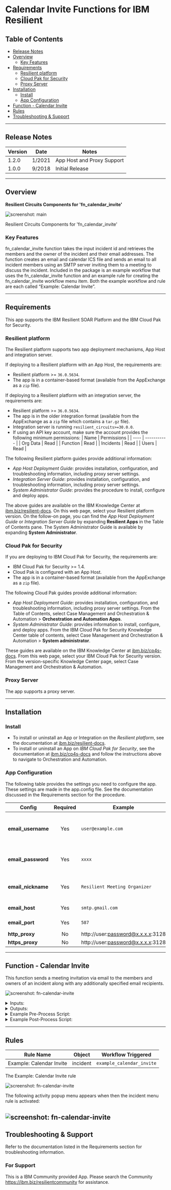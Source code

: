 <!--
  This README.md is generated by running:
  "resilient-sdk docgen -p fn_calendar_invite"

  It is best edited using a Text Editor with a Markdown Previewer. VS Code
  is a good example. Checkout https://guides.github.com/features/mastering-markdown/
  for tips on writing with Markdown

  If you make manual edits and run docgen again, a .bak file will be created

  Store any screenshots in the "doc/screenshots" directory and reference them like:
  ![screenshot: screenshot_1](./screenshots/screenshot_1.png)

  NOTE: If your app is available in the container-format only, there is no need to mention the integration server in this readme.
-->

# Calendar Invite Functions for IBM Resilient

## Table of Contents
- [Release Notes](#release-notes)
- [Overview](#overview)
  - [Key Features](#key-features)
- [Requirements](#requirements)
  - [Resilient platform](#resilient-platform)
  - [Cloud Pak for Security](#cloud-pak-for-security)
  - [Proxy Server](#proxy-server)
- [Installation](#installation)
  - [Install](#install)
  - [App Configuration](#app-configuration)
- [Function - Calendar Invite](#function---calendar-invite)
- [Rules](#rules)
- [Troubleshooting & Support](#troubleshooting--support)
---

## Release Notes
<!--
  Specify all changes in this release. Do not remove the release 
  notes of a previous release
-->
| Version | Date | Notes |
| ------- | ---- | ----- |
| 1.2.0 | 1/2021 | App Host and Proxy Support |
| 1.0.0 | 9/2018 | Initial Release |

---

## Overview
<!--
  Provide a high-level description of the function itself and its remote software or application.
  The text below is parsed from the "description" and "long_description" attributes in the setup.py file
-->
**Resilient Circuits Components for 'fn_calendar_invite'**

 ![screenshot: main](./doc/screenshots/fn-calendar-invite-workflow.png)

Resilient Circuits Components for 'fn_calendar_invite'

### Key Features
<!--
  List the Key Features of the Integration
-->
fn_calendar_invite function takes the input incident id and retrieves the members and the owner of the incident and their email addresses.  The function creates an email and calendar ICS file and sends an email to all incident members using an SMTP server inviting them to a meeting to discuss the incident.
Included in the package is an example workflow that uses the fn_calendar_invite function and an example rule for creating the fn_calendar_invite workflow menu item. Both the example workflow and rule are each called “Example: Calendar Invite”.

---

## Requirements
<!--
  List any Requirements 
-->
This app supports the IBM Resilient SOAR Platform and the IBM Cloud Pak for Security.

### Resilient platform
The Resilient platform supports two app deployment mechanisms, App Host and integration server.

If deploying to a Resilient platform with an App Host, the requirements are:
* Resilient platform >= `36.0.5634`.
* The app is in a container-based format (available from the AppExchange as a `zip` file).

If deploying to a Resilient platform with an integration server, the requirements are:
* Resilient platform >= `36.0.5634`.
* The app is in the older integration format (available from the AppExchange as a `zip` file which contains a `tar.gz` file).
* Integration server is running `resilient_circuits>=30.0.0`.
* If using an API key account, make sure the account provides the following minimum permissions: 
  | Name | Permissions |
  | ---- | ----------- |
  | Org Data | Read |
  | Function | Read |
  | Incidents | Read |
  | Users | Read |

The following Resilient platform guides provide additional information: 
* _App Host Deployment Guide_: provides installation, configuration, and troubleshooting information, including proxy server settings. 
* _Integration Server Guide_: provides installation, configuration, and troubleshooting information, including proxy server settings.
* _System Administrator Guide_: provides the procedure to install, configure and deploy apps. 

The above guides are available on the IBM Knowledge Center at [ibm.biz/resilient-docs](https://ibm.biz/resilient-docs). On this web page, select your Resilient platform version. On the follow-on page, you can find the _App Host Deployment Guide_ or _Integration Server Guide_ by expanding **Resilient Apps** in the Table of Contents pane. The System Administrator Guide is available by expanding **System Administrator**.

### Cloud Pak for Security
If you are deploying to IBM Cloud Pak for Security, the requirements are:
* IBM Cloud Pak for Security >= 1.4.
* Cloud Pak is configured with an App Host.
* The app is in a container-based format (available from the AppExchange as a `zip` file).

The following Cloud Pak guides provide additional information: 
* _App Host Deployment Guide_: provides installation, configuration, and troubleshooting information, including proxy server settings. From the Table of Contents, select Case Management and Orchestration & Automation > **Orchestration and Automation Apps**.
* _System Administrator Guide_: provides information to install, configure, and deploy apps. From the IBM Cloud Pak for Security Knowledge Center table of contents, select Case Management and Orchestration & Automation > **System administrator**.

These guides are available on the IBM Knowledge Center at [ibm.biz/cp4s-docs](https://ibm.biz/cp4s-docs). From this web page, select your IBM Cloud Pak for Security version. From the version-specific Knowledge Center page, select Case Management and Orchestration & Automation.

### Proxy Server
The app supports a proxy server.

---

## Installation

### Install
* To install or uninstall an App or Integration on the _Resilient platform_, see the documentation at [ibm.biz/resilient-docs](https://ibm.biz/resilient-docs).
* To install or uninstall an App on _IBM Cloud Pak for Security_, see the documentation at [ibm.biz/cp4s-docs](https://ibm.biz/cp4s-docs) and follow the instructions above to navigate to Orchestration and Automation.

### App Configuration
The following table provides the settings you need to configure the app. These settings are made in the app.config file. See the documentation discussed in the Requirements section for the procedure.

| Config | Required | Example | Description |
| ------ | :------: | ------- | ----------- |
| **email_username** | Yes | `user@example.com` | Calendar invitation sender email address |
| **email_password** | Yes | `xxxx` | Password of sender's email account  |
| **email_nickname** | Yes | `Resilient Meeting Organizer` | Calendar invite sender nickname |
| **email_host** | Yes | `smtp.gmail.com` | Email server |
| **email_port** | Yes | `587` | Email server port |
| **http_proxy** | No | http://user:password@x.x.x.x:3128 | http proxy |
| **https_proxy** | No | http://user:password@x.x.x.x:3128 | https proxy |

---

## Function - Calendar Invite
This function sends a meeting invitation via email to the members and owners of an incident along with any additionally specified email recipients.

 ![screenshot: fn-calendar-invite ](./doc/screenshots/fn-calendar-invite-function.png)

<details><summary>Inputs:</summary>
<p>

| Name | Type | Required | Example | Tooltip |
| ---- | :--: | :------: | ------- | ------- |
| `calendar_invite_datetime` | `datetimepicker` | Yes | `-` | - |
| `calendar_invite_description` | `text` | Yes | `-` | Calendar invite meeting description |
| `calendar_invite_extra_email_addr` | `text` | No | `-` | Comma separated list of extra email addresses for invitees who are not already members of the incident  |
| `calendar_invite_incident_id` | `number` | Yes | `-` | - |
| `calendar_invite_subject` | `text` | Yes | `-` | Subject for calendar invite email |

</p>
</details>

<details><summary>Outputs:</summary>
<p>

```python
results = {
   'version': '1.0', 
   'success': True, 
   'reason': None, 
   'content': {'recipient': ['a@a.com', 'restest@gmail.com'], 
               'sender': 'Resilient Meeting Organizer <restest@gmail.com>', 'subject': 'My Incident', 
               'description': 'My Inicdent meeting'}, 'raw': '{"recipient": ["a@a.com", "restest@gmail.com"], "sender": "Resilient Meeting Organizer <restest@gmail.com>", "subject": "My Incident", "description": "My Incident meeting"}', 'inputs': {'calendar_invite_incident_id': 2151, 'calendar_invite_datetime': 1611291600000, 'calendar_invite_extra_email_addr': 'restest@gmail.com', 'calendar_invite_subject': 'My Incident', 'calendar_invite_description': 'My Incident meeting'}, 
    'metrics': {'version': '1.0', 
               'package': 'fn-calendar-invite', 
               'package_version': '1.1.0', 
               'host': 'MacBook-Pro.local', 
               'execution_time_ms': 12759, 
               'timestamp': '2021-01-08 15:27:01'}
}
```

</p>
</details>

<details><summary>Example Pre-Process Script:</summary>
<p>

```python
# Get the Calendar invite input
inputs.calendar_invite_incident_id = incident.id
inputs.calendar_invite_subject = incident.name
# This workflow uses activity fields specified at the rule for the following fields
inputs.calendar_invite_datetime = rule.properties.rule_calendar_date_time
inputs.calendar_invite_description = rule.properties.rule_calendar_description.content
inputs.calendar_invite_extra_email_addr = rule.properties.rule_calendar_extra_email_addr.content

```

</p>
</details>

<details><summary>Example Post-Process Script:</summary>
<p>

```python
# results.content dict contains "recipient", "sender", "subject", body" 
content = results.get("content")
r_to = content.get("recipient")
r_from = content.get("sender")
r_subject = content.get("subject")
r_description = content.get("description")

note_text = u"""<p><b>Meeting Invite</b></p>
To: {}<br>
From:{}<br>
Subject: {}<br>
Description: {}""".format(r_to, r_from, r_subject, r_description)

incident.addNote(helper.createRichText(note_text))
```

</p>
</details>

---





## Rules
| Rule Name | Object | Workflow Triggered |
| --------- | ------ | ------------------ |
| Example: Calendar Invite | incident | `example_calendar_invite` |

<p>
The Example: Calendar Invite rule

![screenshot: fn-calendar-invite ](./doc/screenshots/fn-calendar-invite-rule.png)

<p>
The following activity popup menu appears when then the incident menu rule is activated: 

![screenshot: fn-calendar-invite ](./doc/screenshots/fn-calendar-invite-popup.png)
---

## Troubleshooting & Support
Refer to the documentation listed in the Requirements section for troubleshooting information.

### For Support
This is a IBM Community provided App. Please search the Community https://ibm.biz/resilientcommunity for assistance.
